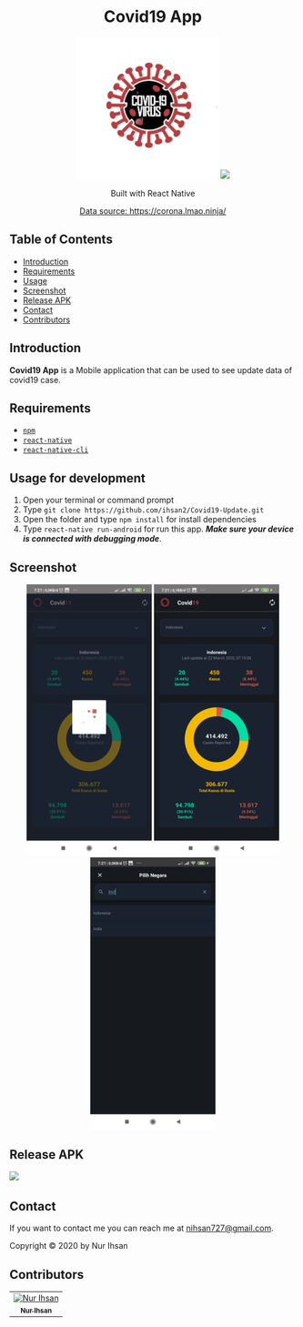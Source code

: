 <h1 align="center">Covid19 App</h1>
<p align="center">
  <img width="250" src="./src/img/lg.png"/>
  <img width="250" src="https://i.pinimg.com/originals/84/b1/06/84b1065e798f61aa80b8670a4b6fbb4d.png"/>
</p>
<p align="center">
  Built with React Native
</p>
<p align="center">
  <a href="https://corona.lmao.ninja/" target="_blank">
    Data source: https://corona.lmao.ninja/
  </a>
</p>

## Table of Contents

- [Introduction](#introduction)
- [Requirements](#requirements)
- [Usage](#usage-for-development)
- [Screenshot](#screenshot)
- [Release APK](#release-apk)
- [Contact](#contact)
- [Contributors](#contributors)

## Introduction

<b>Covid19 App</b> is a Mobile application that can be used to see update data of covid19 case.

## Requirements

- [`npm`](https://www.npmjs.com/get-npm)
- [`react-native`](https://facebook.github.io/react-native/docs/getting-started)
- [`react-native-cli`](https://facebook.github.io/react-native/docs/getting-started)

## Usage for development

1. Open your terminal or command prompt
2. Type `git clone https://github.com/ihsan2/Covid19-Update.git`
3. Open the folder and type `npm install` for install dependencies
4. Type `react-native run-android` for run this app. **_Make sure your device is connected with debugging mode_**.

## Screenshot

<div align="center">
    <img width="220" src="./src/img/s1.jpg">   
    <img width="220" src="./src/img/s2.jpg">  
    <img width="220" src="./src/img/s3.jpg">  
</div>

## Release APK

<a href="https://drive.google.com/open?id=1rRtfnjS-skv4Y6Lw82uLx6yWpNCORGLU" target="_blank">
  <img src="https://img.shields.io/badge/Download%20on%20the-Google%20Drive-blue.svg?style=popout&logo=google-drive"/>
</a>

## Contact

If you want to contact me you can reach me at <nihsan727@gmail.com>.

Copyright © 2020 by Nur Ihsan

## Contributors

<center>
  <table>
    <tr>
      <td align="center">
        <a href="https://github.com/ihsan2">
          <img width="100" src="https://avatars1.githubusercontent.com/u/39041267?s=460&v=4" alt="Nur Ihsan"><br/>
          <sub><b>Nur Ihsan</b></sub>
        </a>
      </td>
    </tr>
  </table>
</center>
